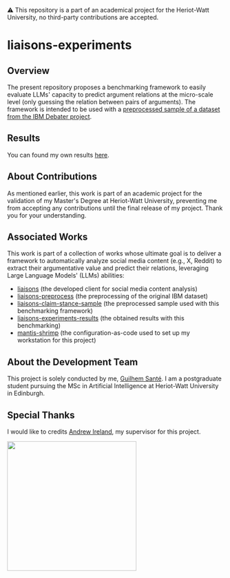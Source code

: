 ⚠️ This repository is a part of an academical project for the Heriot-Watt University, no third-party contributions are accepted.

# liaisons-experiments

## Overview

The present repository proposes a benchmarking framework to easily evaluate LLMs' capacity to predict argument relations at the micro-scale level (only guessing the relation between pairs of arguments). The framework is intended to be used with a [preprocessed sample of a dataset from the IBM Debater project](https://huggingface.co/datasets/coding-kelps/liaisons-claim-stance-sample).

## Results

You can found my own results [here](https://huggingface.co/datasets/coding-kelps/liaisons-experiments-results).

## About Contributions

As mentioned earlier, this work is part of an academic project for the validation of my Master's Degree at Heriot-Watt University, preventing me from accepting any contributions until the final release of my project. Thank you for your understanding.

## Associated Works

This work is part of a collection of works whose ultimate goal is to deliver a framework to automatically analyze social media content (e.g., X, Reddit) to extract their argumentative value and predict their relations, leveraging Large Language Models' (LLMs) abilities:

- [liaisons](https://github.com/coding-kelps/liaisons) (the developed client for social media content analysis)
- [liaisons-preprocess](https://github.com/coding-kelps/liaisons-preprocess) (the preprocessing of the original IBM dataset)
- [liaisons-claim-stance-sample](https://huggingface.co/datasets/coding-kelps/liaisons-claim-stance-sample) (the preprocessed sample used with this benchmarking framework)
- [liaisons-experiments-results](https://huggingface.co/datasets/coding-kelps/liaisons-experiments-results) (the obtained results with this benchmarking)
- [mantis-shrimp](https://github.com/coding-kelps/mantis-shrimp) (the configuration-as-code used to set up my workstation for this project)

## About the Development Team

This project is solely conducted by me, [Guilhem Santé](https://github.com/guilhem-sante). I am a postgraduate student pursuing the MSc in Artificial Intelligence at Heriot-Watt University in Edinburgh.

## Special Thanks

I would like to credits [Andrew Ireland](http://www.macs.hw.ac.uk/~air/), my supervisor for this project.

<img src="https://upload.wikimedia.org/wikipedia/commons/thumb/0/03/Heriot-Watt_University_logo.svg/1200px-Heriot-Watt_University_logo.svg.png" width="300">
